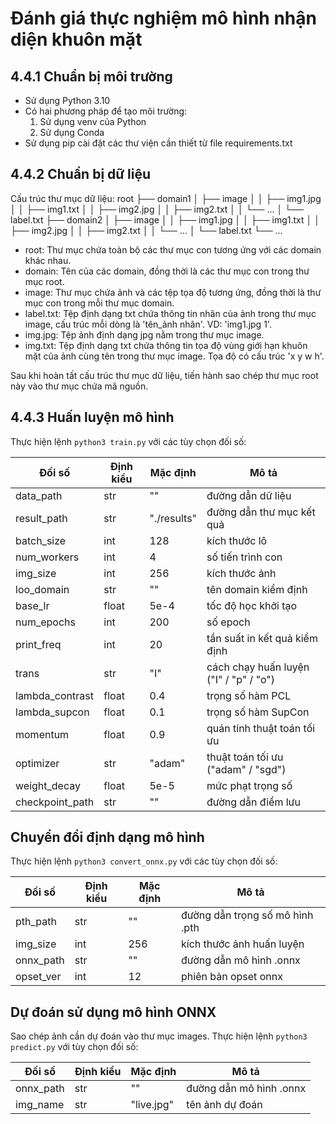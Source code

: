 # Đánh giá thực nghiệm mô hình nhận diện khuôn mặt

## 4.4.1 Chuẩn bị môi trường

- Sử dụng Python 3.10
- Có hai phương pháp để tạo môi trường:
  1. Sử dụng venv của Python
  2. Sử dụng Conda
- Sử dụng pip cài đặt các thư viện cần thiết từ file requirements.txt

## 4.4.2 Chuẩn bị dữ liệu

Cấu trúc thư mục dữ liệu:
root
├── domain1
│ ├── image
│ │ ├── img1.jpg
│ │ ├── img1.txt
│ │ ├── img2.jpg
│ │ ├── img2.txt
│ │ └── ...
│ └── label.txt
├── domain2
│ ├── image
│ │ ├── img1.jpg
│ │ ├── img1.txt
│ │ ├── img2.jpg
│ │ ├── img2.txt
│ │ └── ...
│ └── label.txt
└── ...

- root: Thư mục chứa toàn bộ các thư mục con tương ứng với các domain khác nhau.
- domain: Tên của các domain, đồng thời là các thư mục con trong thư mục root.
- image: Thư mục chứa ảnh và các tệp tọa độ tương ứng, đồng thời là thư mục con trong mỗi thư mục domain.
- label.txt: Tệp định dạng txt chứa thông tin nhãn của ảnh trong thư mục image, cấu trúc mỗi dòng là 'tên_ảnh nhãn'. VD: 'img1.jpg 1'.
- img.jpg: Tệp ảnh định dạng jpg nằm trong thư mục image.
- img.txt: Tệp định dạng txt chứa thông tin tọa độ vùng giới hạn khuôn mặt của ảnh cùng tên trong thư mục image. Tọa độ có cấu trúc 'x y w h'.

Sau khi hoàn tất cấu trúc thư mục dữ liệu, tiến hành sao chép thư mục root này vào thư mục chứa mã nguồn.

## 4.4.3 Huấn luyện mô hình

Thực hiện lệnh `python3 train.py` với các tùy chọn đối số:

| Đối số | Định kiểu | Mặc định | Mô tả |
|--------|----------|----------|-------|
| data_path | str | "" | đường dẫn dữ liệu |
| result_path | str | "./results" | đường dẫn thư mục kết quả |
| batch_size | int | 128 | kích thước lô |
| num_workers | int | 4 | số tiến trình con |
| img_size | int | 256 | kích thước ảnh |
| loo_domain | str | "" | tên domain kiểm định |
| base_lr | float | 5e-4 | tốc độ học khởi tạo |
| num_epochs | int | 200 | số epoch |
| print_freq | int | 20 | tần suất in kết quả kiểm định |
| trans | str | "I" | cách chạy huấn luyện ("I" / "p" / "o") |
| lambda_contrast | float | 0.4 | trọng số hàm PCL |
| lambda_supcon | float | 0.1 | trọng số hàm SupCon |
| momentum | float | 0.9 | quán tính thuật toán tối ưu |
| optimizer | str | "adam" | thuật toán tối ưu ("adam" / "sgd") |
| weight_decay | float | 5e-5 | mức phạt trọng số |
| checkpoint_path | str | "" | đường dẫn điểm lưu |

## Chuyển đổi định dạng mô hình

Thực hiện lệnh `python3 convert_onnx.py` với các tùy chọn đối số:

| Đối số | Định kiểu | Mặc định | Mô tả |
|--------|----------|----------|-------|
| pth_path | str | "" | đường dẫn trọng số mô hình .pth |
| img_size | int | 256 | kích thước ảnh huấn luyện |
| onnx_path | str | "" | đường dẫn mô hình .onnx |
| opset_ver | int | 12 | phiên bản opset onnx |

## Dự đoán sử dụng mô hình ONNX

Sao chép ảnh cần dự đoán vào thư mục images.
Thực hiện lệnh `python3 predict.py` với tùy chọn đối số:

| Đối số | Định kiểu | Mặc định | Mô tả |
|--------|----------|----------|-------|
| onnx_path | str | "" | đường dẫn mô hình .onnx |
| img_name | str | "live.jpg" | tên ảnh dự đoán |
